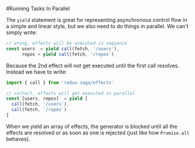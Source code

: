 #Running Tasks In Parallel

The `yield` statement is great for representing asynchronous control flow in a simple and linear style, but we also need to do things in parallel. We can't simply write:

```javascript
// wrong, effects will be executed in sequence
const users  = yield call(fetch, '/users'),
      repos = yield call(fetch, '/repos')
```

Because the 2nd effect will not get executed until the first call resolves. Instead we have to write:

```javascript
import { call } from 'redux-saga/effects'

// correct, effects will get executed in parallel
const [users, repos]  = yield [
  call(fetch, '/users'),
  call(fetch, '/repos')
]
```

When we yield an array of effects, the generator is blocked until all the effects are resolved or as soon as one is rejected (just like how `Promise.all` behaves).
